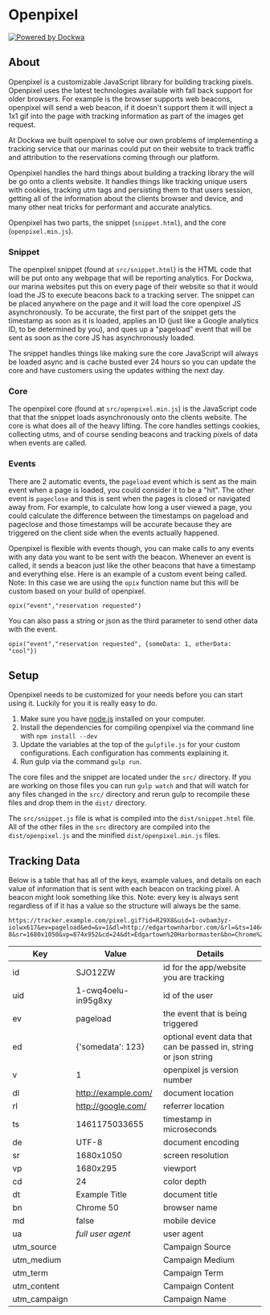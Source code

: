 # Openpixel
[![Powered by Dockwa](https://raw.githubusercontent.com/dockwa/openpixel/dockwa/by-dockwa.png)](https://engineering.dockwa.com/)

## About
Openpixel is a customizable JavaScript library for building tracking pixels. Openpixel uses the latest technologies available with fall back support for older browsers. For example is the browser supports web beacons, openpixel will send a web beacon, if it doesn't support them it will inject a 1x1 gif into the page with tracking information as part of the images get request.

At Dockwa we built openpixel to solve our own problems of implementing a tracking service that our marinas could put on their website to track traffic and attribution to the reservations coming through our platform.

Openpixel handles the hard things about building a tracking library the will be go onto a clients website. It handles things like tracking unique users with cookies, tracking utm tags and persisting them to that users session, getting all of the information about the clients browser and device, and many other neat tricks for performant and accurate analytics.

Openpixel has two parts, the snippet (`snippet.html`), and the core (`openpixel.min.js`).

### Snippet
The openpixel snippet (found at `src/snippet.html`) is the HTML code that will be put onto any webpage that will be reporting analytics. For Dockwa, our marina websites put this on every page of their website so that it would load the JS to execute beacons back to a tracking server. The snippet can be placed anywhere on the page and it will load the core openpixel JS asynchronously. To be accurate, the first part of the snippet gets the timestamp as soon as it is loaded, applies an ID (just like a Google analytics ID, to be determined by you), and ques up a "pageload" event that will be sent as soon as the core JS has asynchronously loaded.

The snippet handles things like making sure the core JavaScript will always be loaded async and is cache busted ever 24 hours so you can update the core and have customers using the updates withing the next day.

### Core
The openpixel core (found at `src/openpixel.min.js`) is the JavaScript code that that the snippet loads asynchronously onto the clients website. The core is what does all of the heavy lifting. The core handles settings cookies, collecting utms, and of course sending beacons and tracking pixels of data when events are called.

### Events
There are 2 automatic events, the `pageload` event which is sent as the main event when a page is loaded, you could consider it to be a "hit". The other event is `pageclose` and this is sent when the pages is closed or navigated away from. For example, to calculate how long a user viewed a page, you could calculate the difference between the timestamps on pageload and pageclose and those timestamps will be accurate because they are triggered on the client side when the events actually happened.

Openpixel is flexible with events though, you can make calls to any events with any data you want to be sent with the beacon. Whenever an event is called, it sends a beacon just like the other beacons that have a timestamp and everything else. Here is an example of a custom event being called. Note: In this case we are using the `opix` function name but this will be custom based on your build of openpixel.

```
opix("event","reservation requested")
```
You can also pass a string or json as the third parameter to send other data with the event.

```
opix("event","reservation requested", {someData: 1, otherData: "cool"})
```

## Setup
Openpixel needs to be customized for your needs before you can start using it. Luckily for you it is really easy to do.

1. Make sure you have [node.js](https://nodejs.org/en/download/) installed on your computer.
2. Install the dependencies for compiling openpixel via the command line with `npm install --dev`
3. Update the variables at the top of the `gulpfile.js` for your custom configurations. Each configuration has comments explaining it.
4. Run gulp via the command `gulp run`.

The core files and the snippet are located under the `src/` directory. If you are working on those files you can run `gulp watch` and that will watch for any files changed in the `src/` directory and rerun gulp to recompile these files and drop them in the `dist/` directory.

The `src/snippet.js` file is what is compiled into the `dist/snippet.html` file. All of the other files in the `src` directory are compiled into the `dist/openpixel.js` and the minified `dist/openpixel.min.js` files.

## Tracking Data
Below is a table that has all of the keys, example values, and details on each value of information that is sent with each beacon on tracking pixel. A beacon might look something like this. Note: every key is always sent regardless of if it has a value so the structure will always be the same.

```
https://tracker.example.com/pixel.gif?id=R29X8&uid=1-ovbam3yz-iolwx617&ev=pageload&ed=&v=1&dl=http://edgartownharbor.com/&rl=&ts=1464811823300&de=UTF-8&sr=1680x1050&vp=874x952&cd=24&dt=Edgartown%20Harbormaster&bn=Chrome%2050&md=false&ua=Mozilla/5.0%20(Macintosh;%20Intel%20Mac%20OS%20X%2010_11_5)%20AppleWebKit/537.36%20(KHTML,%20like%20Gecko)%20Chrome/50.0.2661.102%20Safari/537.36&utm_source=&utm_medium=&utm_term=&utm_content=&utm_campaign=
```

| Key          | Value               | Details                                                         |
| ------------ | ------------------- | --------------------------------------------------------------- |
| id           | SJO12ZW             | id for the app/website you are tracking                         |
| uid          | 1-cwq4oelu-in95g8xy | id of the user                                                  |
| ev           | pageload            | the event that is being triggered                               |
| ed           | {'somedata': 123}   | optional event data that can be passed in, string or json string|
| v            | 1                   | openpixel js version number                                     |
| dl           | http://example.com/ | document location                                               |
| rl           | http://google.com/  | referrer location                                               |
| ts           | 1461175033655       | timestamp in microseconds                                       |
| de           | UTF-8               | document encoding                                               |
| sr           | 1680x1050           | screen resolution                                               |
| vp           | 1680x295            | viewport                                                        |
| cd           | 24                  | color depth                                                     |
| dt           | Example Title       | document title                                                  |
| bn           | Chrome 50           | browser name                                                    |
| md           | false               | mobile device                                                   |
| ua           | _full user agent_   | user agent                                                      |
| utm_source   |                     | Campaign Source                                                 |
| utm_medium   |                     | Campaign Medium                                                 |
| utm_term     |                     | Campaign Term                                                   |
| utm_content  |                     | Campaign Content                                                |
| utm_campaign |                     | Campaign Name                                                   |
